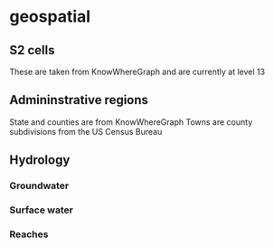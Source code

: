 # geospatial
## S2 cells
These are taken from KnowWhereGraph and are currently at level 13
## Admininstrative regions
State and counties are from KnowWhereGraph
Towns are county subdivisions from the US Census Bureau
## Hydrology
### Groundwater
### Surface water
### Reaches
